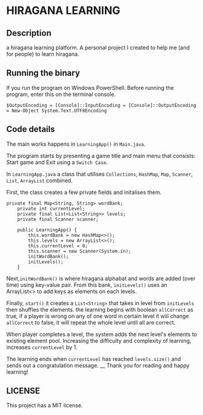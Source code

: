 # HIRAGANA LEARNING 

## Description
a hiragana learning platform. A personal project I created to help me (and for people) to learn hiragana.

## Running the binary
If you run the program on Windows PowerShell.
Before running the program, enter this on the terminal console.

    $OutputEncoding = [Console]::InputEncoding = [Console]::OutputEncoding = New-Object System.Text.UTF8Encoding


## Code details
The main works happens in `LearningApp()` in `Main.java`. 

The program starts by presenting a game title and main menu that consists: Start game and Exit using a `Switch Case`.

In `LearningApp.java` a class that utilises `Collections`, `HashMap`, `Map`, `Scanner`, `List`, `ArrayList` combined. 

First, the class creates a few private fields and initalises them.
```
private final Map<String, String> wordBank;
    private int currentLevel;
    private final List<List<String>> levels;
    private final Scanner scanner;

    public LearningApp() {
        this.wordBank = new HashMap<>();
        this.levels = new ArrayList<>();
        this.currentLevel = 0;
        this.scanner = new Scanner(System.in);
        initWordBank();
        initLevels();
    }
```

Next,`initWordBank()` is where hiragana alphabat and words are added (over time) using key-value pair. From this bank, `initLevels()` uses an ArrayList<> to add keys as elements on each levels.

Finally, `start()` it creates a `List<String>` that takes in level from `initLevels` then shuffles the elements. the learning begins with boolean `allCorrect` as true, if a player is wrong on any of one word in certain level it will change `allCorrect` to false, it will repeat the whole level until all are correct.

When player completes a level, the system adds the next level's elements to existing element pool. Increasing the difficulty and complexity of learning, increases `currentLevel` by 1.

The learning ends when `currentLevel` has reached `levels.size()` and sends out a congratulation message.
__
Thank you for reading and happy learning!

## LICENSE
This project has a MIT license.
